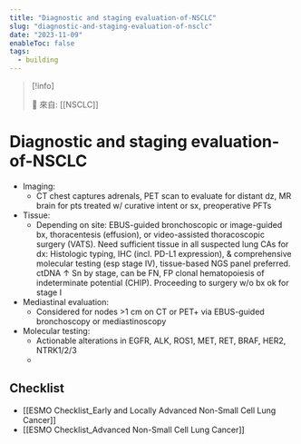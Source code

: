 ```yaml
---
title: "Diagnostic and staging evaluation-of-NSCLC"
slug: "diagnostic-and-staging-evaluation-of-nsclc"
date: "2023-11-09"
enableToc: false
tags:
  - building
---
```


> [!info]
>
> 🌱 來自: [[NSCLC]]

# Diagnostic and staging evaluation-of-NSCLC

- Imaging:
  - CT chest captures adrenals, PET scan to evaluate for distant dz, MR brain for pts treated w/ curative intent or sx, preoperative PFTs
- Tissue:
  - Depending on site: EBUS-guided bronchoscopic or image-guided bx, thoracentesis (effusion), or video-assisted thoracoscopic surgery (VATS). Need sufficient tissue in all suspected lung CAs for dx: Histologic typing, IHC (incl. PD-L1 expression), & comprehensive molecular testing (esp stage IV), tissue-based NGS panel preferred. ctDNA ↑ Sn by stage, can be FN, FP clonal hematopoiesis of indeterminate potential (CHIP). Proceeding to surgery w/o bx ok for stage I
- Mediastinal evaluation:
  - Considered for nodes >1 cm on CT or PET+ via EBUS-guided bronchoscopy or mediastinoscopy
- Molecular testing:
  - Actionable alterations in EGFR, ALK, ROS1, MET, RET, BRAF, HER2, NTRK1/2/3
  - 
## Checklist
- [[ESMO Checklist_Early and Locally Advanced Non-Small Cell Lung Cancer]]
- [[ESMO Checklist_Advanced Non-Small Cell Lung Cancer]]
